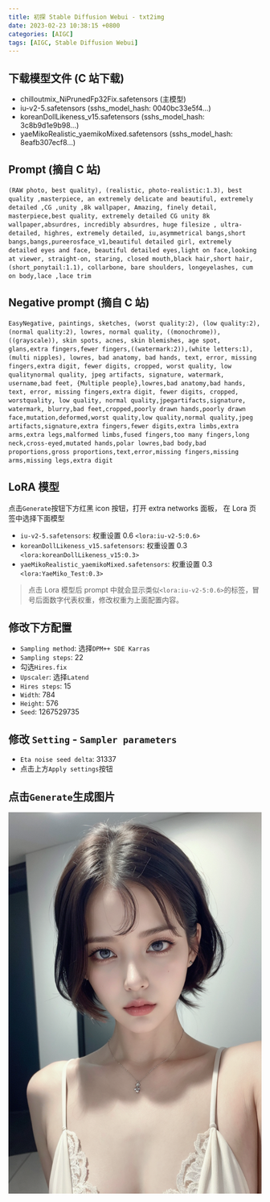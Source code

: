 ```yaml
---
title: 初探 Stable Diffusion Webui - txt2img
date: 2023-02-23 10:38:15 +0800
categories: [AIGC]
tags: [AIGC, Stable Diffusion Webui]
---
```


## 下载模型文件 (C 站下载)

- chilloutmix_NiPrunedFp32Fix.safetensors (主模型)
- iu-v2-5.safetensors (sshs_model_hash: 0040bc33e5f4...)
- koreanDollLikeness_v15.safetensors (sshs_model_hash: 3c8b9d1e9b98...)
- yaeMikoRealistic_yaemikoMixed.safetensors (sshs_model_hash: 8eafb307ecf8...)

## Prompt (摘自 C 站)

`(RAW photo, best quality), (realistic, photo-realistic:1.3), best quality ,masterpiece, an extremely delicate and beautiful, extremely detailed ,CG ,unity ,8k wallpaper, Amazing, finely detail, masterpiece,best quality, extremely detailed CG unity 8k wallpaper,absurdres, incredibly absurdres, huge filesize , ultra-detailed, highres, extremely detailed, iu,asymmetrical bangs,short bangs,bangs,pureerosface_v1,beautiful detailed girl, extremely detailed eyes and face, beautiful detailed eyes,light on face,looking at viewer, straight-on, staring, closed mouth,black hair,short hair, (short_ponytail:1.1), collarbone, bare shoulders, longeyelashes, cum on body,lace ,lace trim`

## Negative prompt (摘自 C 站)

`EasyNegative, paintings, sketches, (worst quality:2), (low quality:2), (normal quality:2), lowres, normal quality, ((monochrome)), ((grayscale)), skin spots, acnes, skin blemishes, age spot, glans,extra fingers,fewer fingers,((watermark:2)),(white letters:1), (multi nipples), lowres, bad anatomy, bad hands, text, error, missing fingers,extra digit, fewer digits, cropped, worst quality, low qualitynormal quality, jpeg artifacts, signature, watermark, username,bad feet, {Multiple people},lowres,bad anatomy,bad hands, text, error, missing fingers,extra digit, fewer digits, cropped, worstquality, low quality, normal quality,jpegartifacts,signature, watermark, blurry,bad feet,cropped,poorly drawn hands,poorly drawn face,mutation,deformed,worst quality,low quality,normal quality,jpeg artifacts,signature,extra fingers,fewer digits,extra limbs,extra arms,extra legs,malformed limbs,fused fingers,too many fingers,long neck,cross-eyed,mutated hands,polar lowres,bad body,bad proportions,gross proportions,text,error,missing fingers,missing arms,missing legs,extra digit`

## LoRA 模型

点击`Generate`按钮下方红黑 icon 按钮，打开 extra networks 面板， 在 Lora 页签中选择下面模型

- `iu-v2-5.safetensors`: 权重设置 0.6 `<lora:iu-v2-5:0.6>`
- `koreanDollLikeness_v15.safetensors`: 权重设置 0.3 `<lora:koreanDollLikeness_v15:0.3>`
- `yaeMikoRealistic_yaemikoMixed.safetensors`: 权重设置 0.3 `<lora:YaeMiko_Test:0.3>`

> 点击 Lora 模型后 prompt 中就会显示类似`<lora:iu-v2-5:0.6>`的标签，冒号后面数字代表权重，修改权重为上面配置内容。

## 修改下方配置

- `Sampling method`: 选择`DPM++ SDE Karras`
- `Sampling steps`: 22
- 勾选`Hires.fix`
- `Upscaler`: 选择`Latend`
- `Hires steps`: 15
- `Width`: 784
- `Height`: 576
- `Seed`: 1267529735

## 修改 `Setting` - `Sampler parameters`

- `Eta noise seed delta`: 31337
- 点击上方`Apply settings`按钮

## 点击`Generate`生成图片

![](/assets/img/webui/txt2img_demo.png)
